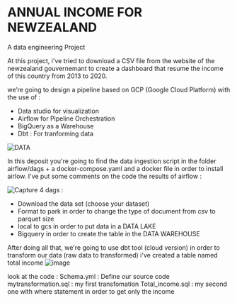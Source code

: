 # ANNUAL INCOME FOR NEWZEALAND
A data engineering Project 

At this project, i've tried to download a CSV file from the website of the newzealand gouvernemant to create a dashboard that resume the income of this country from 2013 to 2020.

we’re going to design a pipeline based on GCP (Google Cloud Platform) with the use of :
  -	Data studio for visualization 
  -	Airflow for Pipeline Orchestration
  -	BigQuery as a Warehouse
  -	Dbt : For tranforming data 

![DATA](https://user-images.githubusercontent.com/56431306/161545836-a9bc2bfc-c1e2-430f-8b58-97f7fd7cf668.jpg)

In this deposit you're going to find the data ingestion script in the folder airflow/dags + a docker-compose.yaml and a docker file in order to install airlow.
I've put some comments on the code
the results of airflow :

![Capture](https://user-images.githubusercontent.com/56431306/161546673-316d2f87-4cd2-4251-8266-7cedcec66718.PNG)
4 dags :
 - Download the data set (choose your dataset)
 - Format to park in order to change the type of document from csv to parquet size
 - local to gcs in order to put data in a DATA LAKE
 -  Bigquery in order to create the table in the DATA WAREHOUSE


After doing all that, we're going to use dbt tool (cloud version) in order to transform our data (raw data to transformed)
i've created a table named total income 
![image](https://user-images.githubusercontent.com/56431306/161547771-5a91f18c-56eb-47dc-9a6c-94a65e2fddfa.png)

look at the code :
Schema.yml : Define our source code
mytransformation.sql : my first transfomation 
Total_income.sql : my second one with where statement in order to get only the income


